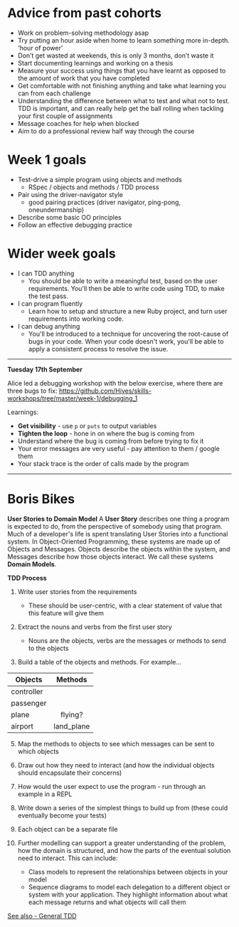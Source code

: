 # Advice from past cohorts

* Work on problem-solving methodology asap
* Try putting an hour aside when home to learn something more in-depth. ‘hour of power’
* Don’t get wasted at weekends, this is only 3 months, don’t waste it
* Start documenting learnings and working on a thesis
* Measure your success using things that you have learnt as opposed to the amount of work that you have completed 
* Get comfortable with not finishing anything and take what learning you can from each challenge
* Understanding the difference between what to test and what not to test. TDD is important, and can really help get the ball rolling when tackling your first couple of assignments
* Message coaches for help when blocked
* Aim to do a professional review half way through the course

# Week 1 goals
* Test-drive a simple program using objects and methods
  * RSpec / objects and methods / TDD process
* Pair using the driver-navigator style
  * good pairing practices (driver navigator, ping-pong, oneundermanship)
* Describe some basic OO principles
* Follow an effective debugging practice

# Wider week goals
* I can TDD anything
  * You should be able to write a meaningful test, based on the user requirements. You'll then be able to write code using TDD, to make the test pass.
* I can program fluently
  * Learn how to setup and structure a new Ruby project, and turn user requirements into working code.
* I can debug anything
  * You'll be introduced to a technique for uncovering the root-cause of bugs in your code. When your code doesn't work, you'll be able to apply a consistent process to resolve the issue.  

---
**Tuesday 17th September**

Alice led a debugging workshop with the below exercise, where there are three bugs to fix: https://github.com/Hives/skills-workshops/tree/master/week-1/debugging_1

Learnings:
* **Get visibility** - use `p` or `puts` to output variables 
* **Tighten the loop** - hone in on where the bug is coming from
* Understand where the bug is coming from before trying to fix it
* Your error messages are very useful - pay attention to them / google them
* Your stack trace is the order of calls made by the program

---
# Boris Bikes

**User Stories to Domain Model**
A **User Story** describes one thing a program is expected to do, from the perspective of somebody using that program.
Much of a developer's life is spent translating User Stories into a functional system. In Object-Oriented Programming, these systems are made up of Objects and Messages. Objects describe the objects within the system, and Messages describe how those objects interact. We call these systems **Domain Models**.

**TDD Process**
1. Write user stories from the requirements
    * These should be user-centric, with a clear statement of value that this feature will give them

2. Extract the nouns and verbs from the first user story
    * Nouns are the objects, verbs are the messages or methods to send to the objects

4. Build a table of the objects and methods. For example...

| Objects       | Methods           
| ------------- |:-------------:|
| controller    |               |
| passenger     |               |
| plane         | flying?       |
| airport       | land_plane    |

5. Map the methods to objects to see which messages can be sent to which objects

6. Draw out how they need to interact (and how the individual objects should encapsulate their concerns)

7. How would the user expect to use the program - run through an example in a REPL

8. Write down a series of the simplest things to build up from (these could eventually become your tests)

9. Each object can be a separate file

10. Further modelling can support a greater understanding of the problem, how the domain is structured, and how the parts of the eventual solution need to interact. This can include:
    * Class models to represent the relationships between objects in your model
    * Sequence diagrams to model each delegation to a different object or system with your application. They highlight information about what each message returns and what objects will call them
    

[See also - General TDD](../week1/TDD.md)

